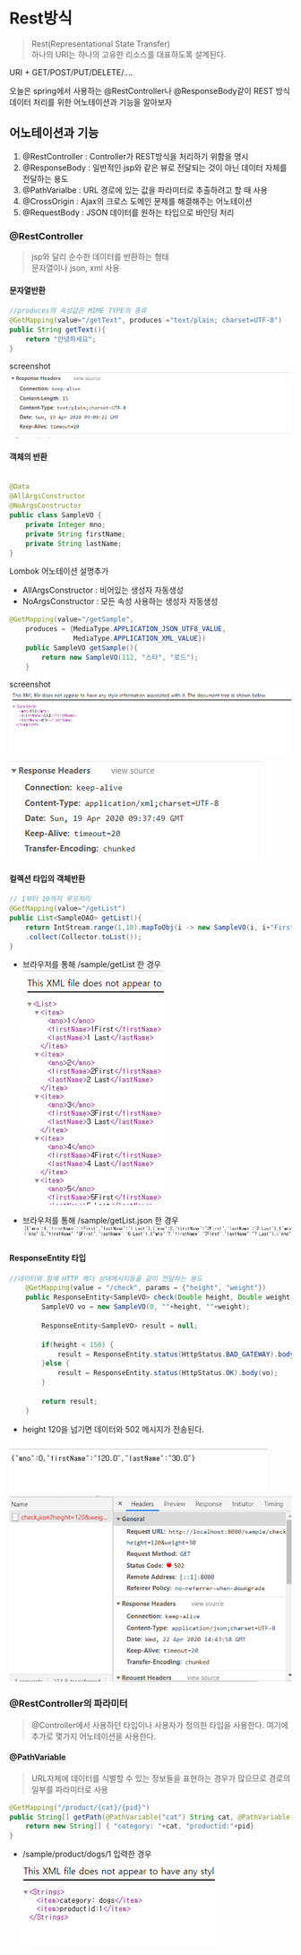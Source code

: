# Rest방식
   
> Rest(Representational State Transfer)   
하나의 URI는 하나의 고유한 리소스를 대표하도록 설계된다.
   
URI + GET/POST/PUT/DELETE/....   
   
오늘은 spring에서 사용하는 @RestController나 @ResponseBody같이 REST 방식 데이터 처리를 위한 어노테이션과 기능을 알아보자   

## 어노테이션과 기능   
1. @RestController : Controller가 REST방식을 처리하기 위함을 명시   
2. @ResponseBody : 일반적인 jsp와 같은 뷰로 전달되는 것이 아닌 데이터 자체를 전달하는 용도   
3. @PathVarialbe : URL 경로에 있는 값을 파라미터로 추출하려고 할 때 사용   
4. @CrossOrigin : Ajax의 크로스 도메인 문제를 해결해주는 어노테이션   
5. @RequestBody : JSON 데이터를 원하는 타입으로 바인딩 처리   
   
     
### @RestController
>   jsp와 달리 순수한 데이터를 반환하는 형태   
문자열이나 json, xml 사용
   
#### 문자열반환      
```java
//produces의 속성값은 MIME TYPE의 종류
@GetMapping(value="/getText", produces ="text/plain; charset=UTF-8")
public String getText(){
	return "안녕하세요";
}

```
screenshot   
![screenshot1](../../img/rest-img1.png)   
   
    
#### 객체의 반환   
```java

@Data
@AllArgsConstructor
@NoArgsConstructor
public class SampleVO {
	private Integer mno;
	private String firstName;
	private String lastName;
}
```
Lombok 어노테이션 설명추가      
* AllArgsConstructor : 비어있는 생성자 자동생성
* NoArgsConstructor : 모든 속성 사용하는 생성자 자동생성   
   
```java
@GetMapping(value="/getSample",
	produces = {MediaType.APPLICATION_JSON_UTF8_VALUE,
				MediaType.APPLICATION_XML_VALUE})
	public SampleVO getSample(){
		return new SampleVO(112, "스타", "로드");
	}
```   
screenshot   
![screenshot2](../../img/rest-img2.png)   
![screenshot3](../../img/rest-img3.png)   
   
   
#### 컬렉션 타입의 객체반환   
```java
// 1부터 10까지 루프처리
@GetMapping(value="/getList")
public List<SampleDAO> getList(){
	return IntStream.range(1,10).mapToObj(i -> new SampleVO(i, i+"First", i+ " Last")
	.collect(Collector.toList());
}
```
   
* 브라우저를 통해 /sample/getList 한 경우   
  ![screenshot4](../../img/rest-img4.png)   
    
* 브라우저를 통해 /sample/getList.json 한 경우   
  ![screenshot5](../../img/rest-img5.png)   	
     
	
#### ResponseEntity 타입	
```java
//데이터와 함께 HTTP 헤더 상태메시지등을 같이 전달하는 용도
	@GetMapping(value = "/check", params = {"height", "weight"})
	public ResponseEntity<SampleVO> check(Double height, Double weight){
		SampleVO vo = new SampleVO(0, ""+height, ""+weight);
		
		ResponseEntity<SampleVO> result = null;
		
		if(height < 150) {
			result = ResponseEntity.status(HttpStatus.BAD_GATEWAY).body(vo);
		}else {
			result = ResponseEntity.status(HttpStatus.OK).body(vo);
		}
		
		return result;
	}
```	
   
* height 120을 넘기면 데이터와 502 메시지가 전송된다.   
   
![screenshot6](../../img/rest-img6.png)
![screenshot7](../../img/rest-img7.png)   
   
    
    
###  @RestController의 파라미터
> @Controller에서 사용하던 타입이나 사용자가 정의한 타입을 사용한다. 여기에 추가로 몇가지 어노테이션을 사용한다.   

#### @PathVariable   
> URL자체에 데이터를 식별할 수 있는 정보들을 표현하는 경우가 많으므로 경로의 일부를 파라미터로 사용   
   
```java
@GetMapping("/product/{cat}/{pid}")
public String[] getPath(@PathVariable("cat") String cat, @PathVariable("pid") Integer pid){
	return new String[] { "category: "+cat, "productid:"+pid}
}   
```   
   
* /sample/product/dogs/1 입력한 경우    
![screenshot8](../../img/rest-img8.png)     